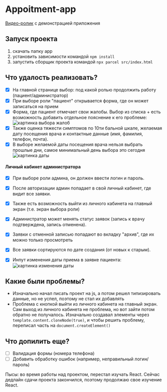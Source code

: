 # Appoitment-app

[Видео-ролик](https://disk.yandex.ru/i/SykM-e0w4kbLQw) с демонстрацией приложения

## Запуск проекта 
1) скачать папку app
2) установить зависимости командой `npm install` 
3) запустить сборщик проекта командой `npx parcel src/index.html`

## Что удалость реализовать?

- [x] На главной странице выбор: под какой ролью продолжить работу (пациент/администратор) 
- [x] При выборе роли "пациент" открывается форма, где он может записаться на прием
- [x] Форма, где пациент отмечает свои жалобы. Выбор из списка + есть возможность добавить отдельное пояснение к его проблеме:
 ![картинка выбора жалоб](https://i.imgur.com/Qj33lKf.png)
- [x] Также оценка тяжести симптомов по 10ти бальной шкале, желаемая дату посещения врача и контактные данные (имя, фамилия, телефон, почта). 
- [x] В выборе желаемой даты посещения врача нельзя выбрать прошлые дни, самое минимальный день выбора это сегодня 
 ![картинка даты](https://i.imgur.com/Mg0xxmy.png)

#### Личный кабинет администратора
- [x]  При выборе роли админа, он должен ввести логин и пароль.
- [x]  После авторизации админ попадает в свой личный кабинет, где видит все заявки.
- [x]  Также есть возможность выйти из личного кабинета на главный экран (т.е. экран выбора роли)

- [x] Администратор может менять статус заявок (запись к врачу подтверждена, запись отменена).
- [x] Заявки с отменной записью попадают во вкладку "архив", где их можно только просмотреть
- [x] Все заявки сортируются по дате создания (от новых к старым).
- [x] Инпут изменения даты приема в заявке пациента:
![картинка изменения даты](https://i.imgur.com/aDsXZu8.png)


## Какие были проблемы?
- Изначально начал писать проект на js, а потом решел типизировать данные, но не успел, поэтому не стал их добавлять
- Проблема с кнопкой выйти из личного кабинета на главный экран. Сам выход из личного кабинета не проблема, но вот зайти потом обратно не получалось. 
Изначально создавал элементы через `template.content.cloneNode(true)`, и чтобы решить проблему, переписал часть на `document.createElement()`


## Что допилить еще? 
- [ ] Валидация формы (номера телефона)
- [ ] Добавить обработку ошибок (например, неправильный логин/пароль)

Пысы: во время работы над проектом, перестал изучать React. Сейчас дедлайн сдачи проекта закончился, поэтому продолжаю свое изучение React. 
